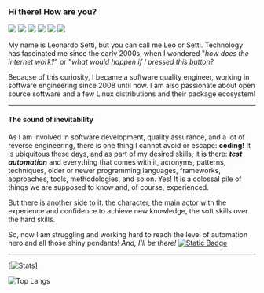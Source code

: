 ### Hi there! How are you?

[<img src="https://img.shields.io/badge/NERD-orange?style=for-the-badge&logo=archlinux&labelColor=black" />](#)
[<img src="https://img.shields.io/badge/AUTOMATION-orange?style=for-the-badge&logo=selenium&labelColor=black" />](#)
[<img src="https://img.shields.io/badge/Cypress-orange?style=for-the-badge&logo=cypress&labelColor=%23010a20" />](#)
[<img src="https://img.shields.io/badge/JavaScript-orange?style=for-the-badge&logo=javascript&labelColor=black" />](#)
[<img src="https://img.shields.io/badge/Test-orange?style=for-the-badge&logo=cucumber&labelColor=%23010a20" />](#)
[<img src="https://img.shields.io/badge/LinkedIn-orange?style=for-the-badge&logo=linkedin&logoColor=blue&labelColor=black" />](https://linkedin.com/in/leonardo-setti)

My name is Leonardo Setti, but you can call me Leo or Setti. Technology has fascinated me since the early 2000s, when I wondered "*how does the internet work?*" or "*what would happen if I pressed this button*?

Because of this curiosity, I became a software quality engineer, working in software engineering since 2008 until now. I am also passionate about open source software and a few Linux distributions and their package ecosystem!

---

#### The sound of inevitability

As I am involved in software development, quality assurance, and a lot of reverse engineering, there is one thing I cannot avoid or escape: **coding!** It is ubiquitous these days, and as part of my desired skills, it is there: ***test automation*** and everything that comes with it, acronyms, patterns, techniques, older or newer programming languages, frameworks, approaches, tools, methodologies, and so on. Yes! It is a colossal pile of things we are supposed to know and, of course, experienced.

But there is another side to it: the character, the main actor with the experience and confidence to achieve new knowledge, the soft skills over the hard skills.

So, now I am struggling and working hard to reach the level of automation hero and all those shiny pendants!
_And, I'll be there!_
[<img alt="Static Badge" src="https://img.shields.io/badge/%3Awq!-orange?logo=vim&logoColor=green&labelColor=grey"/>](#hi-there-how-are-you)

---

[![Stats](https://github-readme-stats.vercel.app/api?username=leonardosetti&theme=gruvbox&show_icons=true&hide=stars,issues,contribs)]

![Top Langs](https://github-readme-stats.vercel.app/api/top-langs/?username=leonardosetti&size_weight=0.5&count_weight=0.5&langs_count=6&layout=compact)
